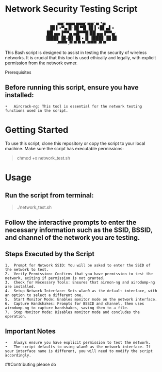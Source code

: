 # Network Security Testing Script

<p align="center">
	 ▄▄· ▄▄▄   ▄▄▄·  ▄▄· ▄ •▄ <br>
	▐█ ▌▪▀▄ █·▐█ ▀█ ▐█ ▌▪█▌▄▌▪<br>
	██ ▄▄▐▀▀▄ ▄█▀▀█ ██ ▄▄▐▀▀▄·<br>
	▐███▌▐█•█▌▐█ ▪▐▌▐███▌▐█.█▌<br>
	·▀▀▀ .▀  ▀ ▀  ▀ ·▀▀▀ ·▀  ▀
</p>

This Bash script is designed to assist in testing the security of wireless networks. It is crucial that this tool is used ethically and legally, with explicit permission from the network owner.

Prerequisites

## Before running this script, ensure you have installed:

	•	Aircrack-ng: This tool is essential for the network testing functions used in the script.

# Getting Started

To use this script, clone this repository or copy the script to your local machine. Make sure the script has executable permissions:

> chmod +x network_test.sh

# Usage

## Run the script from terminal:

> ./network_test.sh

## Follow the interactive prompts to enter the necessary information such as the SSID, BSSID, and channel of the network you are testing.

## Steps Executed by the Script

	1.	Prompt for Network SSID: You will be asked to enter the SSID of the network to test.
	2.	Verify Permission: Confirms that you have permission to test the network, exiting if permission is not granted.
	3.	Check for Necessary Tools: Ensures that airmon-ng and airodump-ng are installed.
	4.	Setup Network Interface: Sets wlan0 as the default interface, with an option to select a different one.
	5.	Start Monitor Mode: Enables monitor mode on the network interface.
	6.	Capture Handshakes: Prompts for BSSID and channel, then uses airodump-ng to capture handshakes, saving them to a file.
	7.	Stop Monitor Mode: Disables monitor mode and concludes the operation.

## Important Notes

	•	Always ensure you have explicit permission to test the network.
	•	The script defaults to using wlan0 as the network interface. If your interface name is different, you will need to modify the script accordingly.

##Contributing
please do